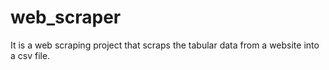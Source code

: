 # web_scraper
It is a web scraping project that scraps the tabular data from a website into a csv file.
